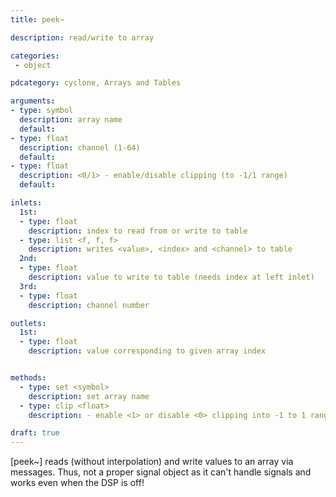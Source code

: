 ```yaml
---
title: peek~

description: read/write to array

categories:
 - object

pdcategory: cyclone, Arrays and Tables

arguments:
- type: symbol
  description: array name 
  default:
- type: float
  description: channel (1-64)
  default:
- type: float
  description: <0/1> - enable/disable clipping (to -1/1 range)
  default:

inlets:
  1st:
  - type: float
    description: index to read from or write to table
  - type: list <f, f, f>
    description: writes <value>, <index> and <channel> to table
  2nd:
  - type: float
    description: value to write to table (needs index at left inlet)
  3rd:
  - type: float
    description: channel number

outlets:
  1st:
  - type: float
    description: value corresponding to given array index


methods:
  - type: set <symbol>
    description: set array name
  - type: clip <float>
    description: - enable <1> or disable <0> clipping into -1 to 1 range

draft: true
---
```


[peek~] reads (without interpolation) and write values to an array via messages. Thus, not a proper signal object as it can't handle signals and works even when the DSP is off!
